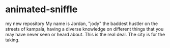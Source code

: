 # animated-sniffle
my new repository
My name is Jordan, "jody" the baddest hustler on the streets of kampala, having a diverse knowledge on different things that you may have never seen or heard about. This is the real deal. The city is for the taking.
